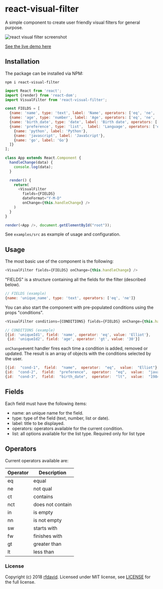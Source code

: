 # react-visual-filter

A simple component to create user friendly visual filters for general purpose. 

![react visual filter screenshot](https://raw.githubusercontent.com/rfdavid/react-visual-filter/master/assets/screenshot.gif)


[See the live demo here ](https://rfdavid.github.io/react-visual-filter/)

Installation
----------
The package can be installed via NPM:

`npm i react-visual-filter`


```javascript
import React from 'react';
import {render} from 'react-dom';
import VisualFilter from 'react-visual-filter';

const FIELDS = [
  {name: 'name', type: 'text', label: 'Name', operators: ['eq', 'ne', 'ct', 'nct', 'sw', 'fw', 'in', 'nn']},
  {name: 'age', type: 'number', label: 'Age', operators: ['eq', 'ne',  'gt', 'lt']},
  {name: 'birth_date', type: 'date', label: 'Birth date', operators: ['eq', 'ne', 'gt', 'lt', 'in', 'nn']},
  {name: 'preference', type: 'list',  label: 'Language', operators: ['eq', 'ne'], list: [
    {name: 'python', label: 'Python'},
    {name: 'javascript', label: 'JavaScript'},
    {name: 'go', label: 'Go'}
  ]}
];

class App extends React.Component {
  handleChange(data) {
    console.log(data);
  }

  render() {
    return(
      <VisualFilter
        fields={FIELDS}
        dateFormat="Y-M-D"
        onChange={this.handleChange} />
    )
  }
}

render(<App />, document.getElementById("root"));
```
See `examples/src` as example of usage and configuration.

Usage
------
The most basic use of the component is the following:
```javascript
<VisualFilter fields={FIELDS} onChange={this.handleChange} />
```

"FIELDS" is a structure containing all the fields for the filter (described below). 

```javascript
// FIELDS (example)
{name: 'unique_name', type: 'text', operators: ['eq', 'ne']}
```

You can also start the component with pre-populated conditions using the props "conditions".

```javascript
<VisualFilter conditions={CONDITIONS} fields={FIELDS} onChange={this.handleChange} />
```

```javascript
// CONDITIONS (example)
[{id: 'uniqueId1', field: 'name', operator: 'eq', value: 'Elliot'},
 {id: 'uniqueId2', field: 'age', operator: 'gt', value: '30'}]
```

```onChange```event handler fires each time a condition is added, removed or updated. The result is an array of objects with the conditions selected by the user. 
```javascript
[{id:  "cond-1",  field:  "name",  operator:  "eq",  value:  "Elliot"},
{id:  "cond-2",  field:  "preference",  operator:  "eq",  value:  "javascript"}
{id:  "cond-3",  field:  "birth_date",  operator:  "lt",  value:  "1984-11-25"}]
```



## Fields

Each field must have the following items: 
- name: an unique name for the field.
- type: type of the field (text, number, list or date).
- label: title to be displayed.
- operators: operators available for the current condition.
- list: all options available for the list type. Required only for list type

## Operators

Current operators available are:

Operator|Description
--- | ---
eq | equal
ne | not qual
ct | contains
nct | does not contain
in | is empty
nn | is not empty
sw | starts with
fw | finishes with
gt | greater than
lt | less than



### License

Copyright (c) 2018 [rfdavid](https://github.com/rfdavid). Licensed under MIT license, see [LICENSE](https://github.com/rfdavid/react-visual-filter/blob/master/LICENSE.txt) for the full license.
